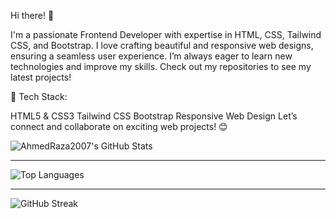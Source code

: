 Hi there! 👋


I'm a passionate Frontend Developer with expertise in HTML, CSS, Tailwind CSS, and Bootstrap. I love crafting beautiful and responsive web designs, ensuring a seamless user experience. I’m always eager to learn new technologies and improve my skills. Check out my repositories to see my latest projects!

🚀 Tech Stack:

HTML5 & CSS3
Tailwind CSS
Bootstrap
Responsive Web Design
Let’s connect and collaborate on exciting web projects! 😊

![AhmedRaza2007's GitHub Stats](https://github-readme-stats.vercel.app/api?username=AhmedRaza2007&show_icons=true&theme=default)

---
![Top Languages](https://github-readme-stats.vercel.app/api/top-langs/?username=AhmedRaza2007&layout=compact&theme=default)

---

![GitHub Streak](https://streak-stats.demolab.com/?user=AhmedRaza2007&theme=default)

<!--
**AhmedRaza2007/AhmedRaza2007** is a ✨ _special_ ✨ repository because its `README.md` (this file) appears on your GitHub profile.

Hi there! 👋
I'm a passionate Frontend Developer with expertise in HTML, CSS, Tailwind CSS, and Bootstrap. I love crafting beautiful and responsive web designs, ensuring a seamless user experience. I’m always eager to learn new technologies and improve my skills. Check out my repositories to see my latest projects!

🚀 Tech Stack:

HTML5 & CSS3
Tailwind CSS
Bootstrap
Responsive Web Design
Let’s connect and collaborate on exciting web projects! 😊



-->
